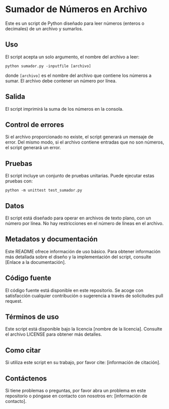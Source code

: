 # Sumador de Números en Archivo

Este es un script de Python diseñado para leer números (enteros o decimales) de un archivo y sumarlos.

## Uso

El script acepta un solo argumento, el nombre del archivo a leer:

```
python sumador.py -inputfile [archivo]
```

donde `[archivo]` es el nombre del archivo que contiene los números a sumar. El archivo debe contener un número por línea.

## Salida

El script imprimirá la suma de los números en la consola. 

## Control de errores

Si el archivo proporcionado no existe, el script generará un mensaje de error. Del mismo modo, si el archivo contiene entradas que no son números, el script generará un error.

## Pruebas

El script incluye un conjunto de pruebas unitarias. Puede ejecutar estas pruebas con:

```
python -m unittest test_sumador.py
```

## Datos

El script está diseñado para operar en archivos de texto plano, con un número por línea. No hay restricciones en el número de líneas en el archivo.

## Metadatos y documentación

Este README ofrece información de uso básico. Para obtener información más detallada sobre el diseño y la implementación del script, consulte [Enlace a la documentación].

## Código fuente

El código fuente está disponible en este repositorio. Se acoge con satisfacción cualquier contribución o sugerencia a través de solicitudes pull request.

## Términos de uso

Este script está disponible bajo la licencia [nombre de la licencia]. Consulte el archivo LICENSE para obtener más detalles.

## Como citar

Si utiliza este script en su trabajo, por favor cite: [información de citación].

## Contáctenos

Si tiene problemas o preguntas, por favor abra un problema en este repositorio o póngase en contacto con nosotros en: [información de contacto].
